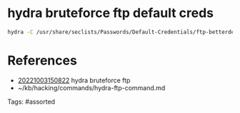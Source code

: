 # hydra bruteforce ftp default creds
```bash
hydra -C /usr/share/seclists/Passwords/Default-Credentials/ftp-betterdefaultpasslist.txt $IP ftp
```

# References
- [20221003150822](/zet/20221003150822/README.md) hydra bruteforce ftp
- ~/kb/hacking/commands/hydra-ftp-command.md

Tags:
    #assorted
